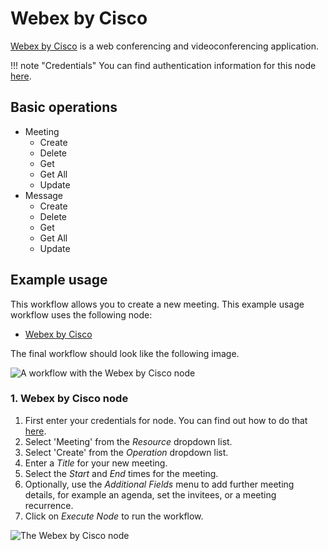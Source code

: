# Webex by Cisco

[Webex by Cisco](https://webex.com/) is a web conferencing and videoconferencing application.

!!! note "Credentials"
    You can find authentication information for this node [here](/integrations/builtin/credentials/ciscoWebex/).


## Basic operations

* Meeting
    * Create
    * Delete
    * Get
    * Get All
    * Update
* Message
    * Create
    * Delete
    * Get
    * Get All
    * Update

## Example usage

This workflow allows you to create a new meeting. This example usage workflow uses the following node:

- [Webex by Cisco]()

The final workflow should look like the following image.

![A workflow with the Webex by Cisco node](/_images/integrations/builtin/app-nodes/ciscowebex/workflow.png)

### 1. Webex by Cisco node

1. First enter your credentials for node. You can find out how to do that [here](/integrations/builtin/credentials/ciscoWebex/).
2. Select 'Meeting' from the *Resource* dropdown list.
3. Select 'Create' from the *Operation* dropdown list.
4. Enter a *Title* for your new meeting.
5. Select the *Start* and *End* times for the meeting.
6. Optionally, use the *Additional Fields* menu to add further meeting details, for example an agenda, set the invitees, or a meeting recurrence.
7. Click on *Execute Node* to run the workflow.

![The Webex by Cisco node](/_images/integrations/builtin/app-nodes/ciscowebex/webex_node.png)
